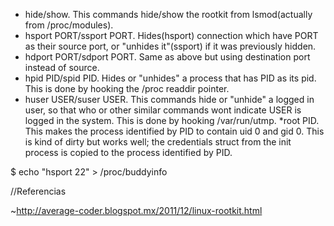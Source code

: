 * hide/show. This commands hide/show the rootkit from lsmod(actually from /proc/modules).
* hsport PORT/ssport PORT. Hides(hsport) connection which have PORT as their source port, or "unhides it"(ssport) if it was previously hidden.
* hdport PORT/sdport PORT. Same as above but using destination port instead of source.
* hpid PID/spid PID. Hides or "unhides" a process that has PID as its pid. This is done by hooking the /proc readdir pointer.
* huser USER/suser USER. This commands hide or "unhide" a logged in user, so that who or other similar commands wont indicate USER is logged in the system. This is done by hooking /var/run/utmp.
*root PID. This makes the process identified by PID to contain uid 0 and gid 0. This is kind of dirty but works well; the credentials struct from the init process is copied to the process identified by PID.

$ echo "hsport 22" > /proc/buddyinfo

//Referencias

~http://average-coder.blogspot.mx/2011/12/linux-rootkit.html
